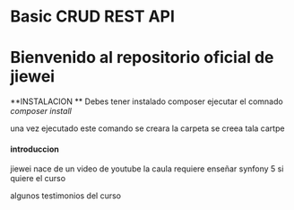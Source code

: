 # Basic CRUD REST API
# Bienvenido al repositorio oficial de jiewei
**INSTALACION **
Debes tener instalado composer
ejecutar el comnado 
*composer install*


una vez ejecutado este comando se creara la carpeta se creea tala cartpe

#### introduccion
jiewei nace de un video de youtube la caula requiere enseñar synfony 5
si quiere el curso

algunos testimonios del curso